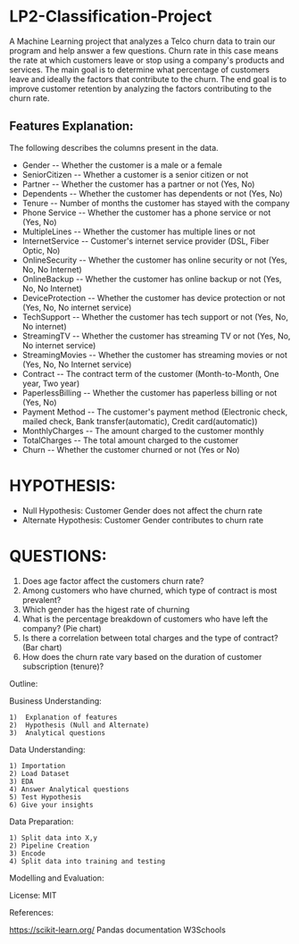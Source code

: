 # LP2-Classification-Project
A Machine Learning project that analyzes a Telco churn data to train our program and help answer a few questions. Churn rate in this case means the rate at which customers leave or stop using a company's products and services. The main goal is to determine what percentage of customers leave and ideally the factors that contribute to the churn. The end goal is to improve customer retention by analyzing the factors contributing to the churn rate.


## Features Explanation:

 The following describes the columns present in the data.

* Gender -- Whether the customer is a male or a female
* SeniorCitizen -- Whether a customer is a senior citizen or not
* Partner -- Whether the customer has a partner or not (Yes, No)
* Dependents -- Whether the customer has dependents or not (Yes, No)
* Tenure -- Number of months the customer has stayed with the company
* Phone Service -- Whether the customer has a phone service or not (Yes, No)
* MultipleLines -- Whether the customer has multiple lines or not
* InternetService -- Customer's internet service provider (DSL, Fiber Optic, No)
* OnlineSecurity -- Whether the customer has online security or not (Yes, No, No Internet)
* OnlineBackup -- Whether the customer has online backup or not (Yes, No, No Internet)
* DeviceProtection -- Whether the customer has device protection or not (Yes, No, No internet service)
* TechSupport -- Whether the customer has tech support or not (Yes, No, No internet)
* StreamingTV -- Whether the customer has streaming TV or not (Yes, No, No internet service)
* StreamingMovies -- Whether the customer has streaming movies or not (Yes, No, No Internet service)
* Contract -- The contract term of the customer (Month-to-Month, One year, Two year)
* PaperlessBilling -- Whether the customer has paperless billing or not (Yes, No)
* Payment Method -- The customer's payment method (Electronic check, mailed check, Bank transfer(automatic), Credit card(automatic))
* MonthlyCharges -- The amount charged to the customer monthly
* TotalCharges -- The total amount charged to the customer
* Churn -- Whether the customer churned or not (Yes or No)    

# HYPOTHESIS:
* Null Hypothesis: Customer Gender does not affect the churn rate
* Alternate Hypothesis: Customer Gender contributes to churn rate

# QUESTIONS:
1) Does age factor affect the customers churn rate?
2) Among customers who have churned, which type of contract is most prevalent?
3) Which gender has the higest rate of churning
4) What is the percentage breakdown of customers who have left the company? (Pie chart)
5) Is there a correlation between total charges and the type of contract? (Bar chart)
6) How does the churn rate vary based on the duration of customer subscription (tenure)?

Outline:

Business Understanding:

    1)  Explanation of features
    2)  Hypothesis (Null and Alternate)
    3)  Analytical questions
Data Understanding:

    1) Importation
    2) Load Dataset
    3) EDA
    4) Answer Analytical questions
    5) Test Hypothesis
    6) Give your insights
Data Preparation:

    1) Split data into X,y
    2) Pipeline Creation
    3) Encode
    4) Split data into training and testing
    
Modelling and Evaluation:

License:
MIT

References:

https://scikit-learn.org/
Pandas documentation
W3Schools
